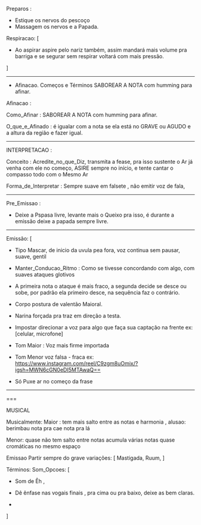 Preparos :
- Estique os nervos do pescoço
- Massagem os nervos e a Papada.

Respiracao: [
- Ao aspirar aspire pelo nariz também,  assim mandará mais volume pra barriga e se segurar sem respirar voltará com mais pressão.

]

---

- Afinacao. Começos e Términos SABOREAR A NOTA com humming para afinar.

Afinacao : 

Como_Afinar : SABOREAR A NOTA com humming para afinar.

O_que_e_Afinado : é igualar com a nota se ela está no GRAVE ou AGUDO e a altura da região  e fazer igual. 

---

INTERPRETACAO :

Conceito : Acredite_no_que_Diz, transmita a fease, pra isso sustente o Ar já venha com ele no começo, ASIRE sempre no início, e tente cantar o compasso todo com o Mesmo Ar

Forma_de_Interpretar : Sempre suave em falsete , não emitir voz de fala,

---
Pre_Emissao :

- Deixe a Pspasa livre, levante mais o Queixo pra isso, é durante a emissão deixe a papada sempre livre.

---

Emissão: [  

- Tipo Mascar, de inicio da uvula pea fora, voz continua sem pausar, suave, gentil 

- Manter_Conducao_Ritmo : Como se tivesse concordando com algo, com suaves ataques glotivos

- A primeira nota o ataque é mais fraco, a segunda decide se desce ou sobe, por padrão ela primeiro desce, na sequência faz o contrário.

- Corpo postura de valentão Maioral.
- Narina forçada pra traz em direção a testa.
- Impostar direcionar a voz para algo que faça sua captação na frente ex:[celular, microfone]

- Tom Maior : Voz mais firme importada
- Tom Menor voz falsa - fraca ex: https://www.instagram.com/reel/C9zgm8uOmix/?igsh=MWN6cGN0eDI5MTAwaQ==

- Só Puxe ar no começo da frase 

---


===

MUSICAL 

Musicalmente:
Maior : tem mais salto entre as notas e harmonia , alusao: berimbau nota pra cae nota pra lá

Menor: quase não tem salto entre notas acumula várias notas quase cromáticas no mesmo espaço

Emissao
Partir sempre do grave
  variações: [ Mastigada, Ruum, ]


Términos:
  Som_Opcoes: [
- Som de Êh ,

- Dê ênfase nas vogais finais , pra cima ou pra baixo, deixe as bem claras.
-
]

